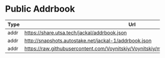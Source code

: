 # Public Addrbook

| Type | Url                                                                                       | Run by    |
|------|---------------------------------------------|---------------------------------------------|
| addr | https://share.utsa.tech/jackal/addrbook.json                                              | UTSA      |
| addr | http://snapshots.autostake.net/jackal-1/addrbook.json                                     | AutoStake |
| addr | https://raw.githubusercontent.com/Voynitskiy/Voynitskiy/main/mainnet/Jackal/addrbook.json | AlxVoy    |
